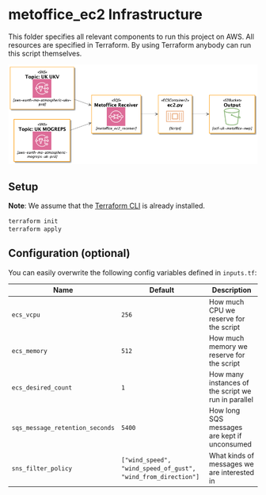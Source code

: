 # metoffice_ec2 Infrastructure

This folder specifies all relevant components to run this project on AWS.
All resources are specified in Terraform. By using Terraform anybody can run this script themselves.

![image info](./infra.png)

## Setup

**Note**: We assume that the [Terraform CLI](https://learn.hashicorp.com/terraform/getting-started/install) is already installed.

```
terraform init
terraform apply
```

## Configuration (optional)
You can easily overwrite the following config variables defined in `inputs.tf`:

| Name                            | Default   | Description |
| ------------------------------- | --------- | ----------- |
| `ecs_vcpu`                      | `256`     | How much CPU we reserve for the script |
| `ecs_memory`                    | `512`     | How much memory we reserve for the script |
| `ecs_desired_count`             | `1`       | How many instances of the script we run in parallel |
| `sqs_message_retention_seconds` | `5400`    | How long SQS messages are kept if unconsumed |
| `sns_filter_policy`             | `["wind_speed", "wind_speed_of_gust", "wind_from_direction"]` | What kinds of messages we are interested in |
